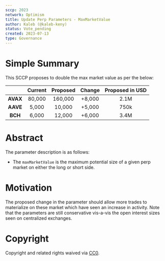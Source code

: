 ```yaml
---
sccp: 2023
network: Optimism
title: Update Perp Parameters - MaxMarketValue
author: Kaleb (@kaleb-keny)
status: Vote_pending
created: 2023-07-13
type: Governance
---
```


# Simple Summary

This SCCP proposes to double the max market value as per the below:

|          	| **Current** 	| **Proposed** 	| **Change** 	| **Proposed in USD** 	|
|:--------:	|:-----------:	|:------------:	|:----------:	|:-------------------:	|
| **AVAX** 	|    80,000   	|    160,000   	|   +8,000   	|         2.1M        	|
| **AAVE** 	|    5,000    	|    10,000    	|   +5,000   	|         750k        	|
|  **BCH** 	|    6,000    	|    12,000    	|   +6,000   	|         3.4M        	|

# Abstract

The parameter description is as follows:
- The `maxMarketValue` is the maximum potential size of a given perp market on either the long or short side. 

# Motivation

The proposed change in the parameter should allow more trades to materialize on these market which have seen an increase in activity. Note that the parameters are still conservative vis-a-vis the open interest sizes seen on centralized exchanges.

# Copyright

Copyright and related rights waived via [CC0](https://creativecommons.org/publicdomain/zero/1.0/).
